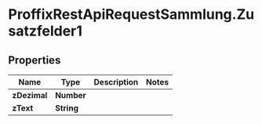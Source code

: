 # ProffixRestApiRequestSammlung.Zusatzfelder1

## Properties
Name | Type | Description | Notes
------------ | ------------- | ------------- | -------------
**zDezimal** | **Number** |  | 
**zText** | **String** |  | 


